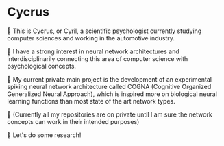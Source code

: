 # Cycrus

:microbe: This is Cycrus, or Cyril, a scientific psychologist currently studying computer sciences
and working in the automotive industry.

:microbe: I have a strong interest in neural network architectures and interdisciplinarily connecting this area
of computer science with psychological concepts.

:microbe: My current private main project is the development of an experimental spiking neural network architecture
called COGNA (Cognitive Organized Generalized Neural Approach), which is inspired more on biological neural
learning functions than most state of the art network types.

:microbe: (Currently all my repositories are on private until I am sure the network concepts can work in their
intended purposes)

:microbe: Let's do some research!
